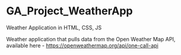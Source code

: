 # GA_Project_WeatherApp

Weather Application in HTML, CSS, JS

Weather application that pulls data from the Open Weather Map API, available here - https://openweathermap.org/api/one-call-api
